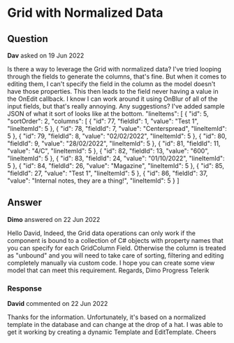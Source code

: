 # Grid with Normalized Data

## Question

**Dav** asked on 19 Jun 2022

Is there a way to leverage the Grid with normalized data? I've tried looping through the fields to generate the columns, that's fine. But when it comes to editing them, I can't specify the field in the column as the model doesn't have those properties. This then leads to the field never having a value in the OnEdit callback. I know I can work around it using OnBlur of all of the input fields, but that's really annoying. Any suggestions? I've added sample JSON of what it sort of looks like at the bottom. "lineItems": [
{ "id": 5, "sortOrder": 2, "columns": [
{ "id": 77, "fieldId": 1, "value": "Test 1", "lineItemId": 5 },
{ "id": 78, "fieldId": 7, "value": "Centerspread", "lineItemId": 5 },
{ "id": 79, "fieldId": 8, "value": "02/02/2022", "lineItemId": 5 },
{ "id": 80, "fieldId": 9, "value": "28/02/2022", "lineItemId": 5 },
{ "id": 81, "fieldId": 11, "value": "4/C", "lineItemId": 5 },
{ "id": 82, "fieldId": 13, "value": "600", "lineItemId": 5 },
{ "id": 83, "fieldId": 24, "value": "01/10/2022", "lineItemId": 5 },
{ "id": 84, "fieldId": 26, "value": "Magazine", "lineItemId": 5 },
{ "id": 85, "fieldId": 27, "value": "Test 1", "lineItemId": 5 },
{ "id": 86, "fieldId": 37, "value": "Internal notes, they are a thing!", "lineItemId": 5 }
]

## Answer

**Dimo** answered on 22 Jun 2022

Hello David, Indeed, the Grid data operations can only work if the component is bound to a collection of C# objects with property names that you can specify for each GridColumn Field. Otherwise the column is treated as "unbound" and you will need to take care of sorting, filtering and editing completely manually via custom code. I hope you can create some view model that can meet this requirement. Regards, Dimo Progress Telerik

### Response

**David** commented on 22 Jun 2022

Thanks for the information. Unfortunately, it's based on a normalized template in the database and can change at the drop of a hat. I was able to get it working by creating a dynamic Template and EditTemplate. Cheers
